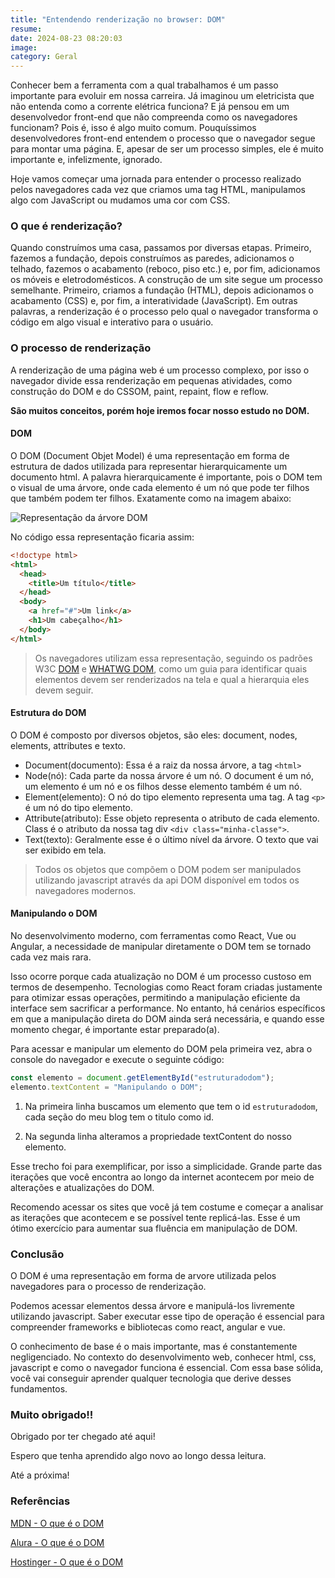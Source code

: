 ```yaml
---
title: "Entendendo renderização no browser: DOM"
resume:
date: 2024-08-23 08:20:03
image:
category: Geral
---
```


Conhecer bem a ferramenta com a qual trabalhamos é um passo importante
para evoluir em nossa carreira. Já imaginou um eletricista que não entenda
como a corrente elétrica funciona? E já pensou em um desenvolvedor front-end que não compreenda
como os navegadores funcionam? Pois é, isso é algo muito comum. Pouquíssimos desenvolvedores front-end
entendem o processo que o navegador segue para montar uma página. E, apesar de ser um processo simples,
ele é muito importante e, infelizmente, ignorado.

Hoje vamos começar uma jornada para entender o processo realizado pelos navegadores cada vez que criamos uma tag HTML, manipulamos algo com JavaScript ou mudamos uma cor com CSS.

### O que é renderização?

Quando construímos uma casa, passamos por diversas etapas.
Primeiro, fazemos a fundação, depois construímos as paredes, adicionamos o telhado, fazemos o acabamento (reboco, piso etc.) e, por fim,
adicionamos os móveis e eletrodomésticos.
A construção de um site segue um processo semelhante. Primeiro, criamos a fundação (HTML), depois adicionamos o acabamento (CSS) e, por fim, a interatividade (JavaScript).
Em outras palavras, a renderização é o processo pelo qual o navegador transforma o código em algo visual e interativo para o usuário.

### O processo de renderização

A renderização de uma página web é um processo complexo, por isso o navegador divide essa renderização em pequenas atividades, como construção do DOM e do CSSOM, paint, repaint, flow e reflow.

**São muitos conceitos, porém hoje iremos focar nosso estudo no DOM.**

#### DOM

O DOM (Document Objet Model) é uma representação em forma de estrutura de dados utilizada para representar hierarquicamente um documento html. A palavra hierarquicamente é importante, pois o DOM tem o visual de uma árvore, onde cada elemento é um nó que pode ter filhos que também podem ter filhos. Exatamente como na imagem abaixo:

![Representação da árvore DOM](/assets/img/dom-tree.png)

No código essa representação ficaria assim:

```html
<!doctype html>
<html>
  <head>
    <title>Um título</title>
  </head>
  <body>
    <a href="#">Um link</a>
    <h1>Um cabeçalho</h1>
  </body>
</html>
```

> Os navegadores utilizam essa representação, seguindo os padrões W3C [DOM](https://dom.spec.whatwg.org/) e [WHATWG DOM](https://dom.spec.whatwg.org/), como um guia para identificar quais elementos devem ser renderizados na tela e qual a hierarquia eles devem seguir.

#### Estrutura do DOM

O DOM é composto por diversos objetos, são eles: document, nodes, elements, attributes e texto.

- Document(documento): Essa é a raiz da nossa árvore, a tag `<html>`
- Node(nó): Cada parte da nossa árvore é um nó. O document é um nó, um elemento é um nó e os filhos desse elemento também é um nó.
- Element(elemento): O nó do tipo elemento representa uma tag. A tag `<p>` é um nó do tipo elemento.
- Attribute(atributo): Esse objeto representa o atributo de cada elemento. Class é o atributo da nossa tag div `<div class="minha-classe">`.
- Text(texto): Geralmente esse é o último nível da árvore. O texto que vai ser exibido em tela.

> Todos os objetos que compõem o DOM podem ser manipulados utilizando javascript através da api DOM disponível em todos os navegadores modernos.

#### Manipulando o DOM

No desenvolvimento moderno, com ferramentas como React, Vue ou Angular, a necessidade de manipular diretamente o DOM tem se tornado cada vez mais rara.

Isso ocorre porque cada atualização no DOM é um processo custoso em termos de desempenho. Tecnologias como React foram criadas justamente para otimizar essas operações, permitindo a manipulação eficiente da interface sem sacrificar a performance. No entanto, há cenários específicos em que a manipulação direta do DOM ainda será necessária, e quando esse momento chegar, é importante estar preparado(a).

Para acessar e manipular um elemento do DOM pela primeira vez, abra o console do navegador e execute o seguinte código:

```js
const elemento = document.getElementById("estruturadodom");
elemento.textContent = "Manipulando o DOM";
```

1. Na primeira linha buscamos um elemento que tem o id `estruturadodom`, cada seção do meu blog tem o titulo como id.

2. Na segunda linha alteramos a propriedade textContent do nosso elemento.

Esse trecho foi para exemplificar, por isso a simplicidade. Grande parte das iterações que você encontra ao longo da internet acontecem por meio de alterações e atualizações do DOM.

Recomendo acessar os sites que você já tem costume e começar a analisar as iterações que acontecem e se possível tente replicá-las. Esse é um ótimo exercício para aumentar sua fluência
em manipulação de DOM.

### Conclusão

O DOM é uma representação em forma de arvore utilizada pelos navegadores para o processo de renderização.

Podemos acessar elementos dessa árvore e manipulá-los livremente utilizando javascript. Saber executar esse tipo de operação é essencial para compreender frameworks e bibliotecas como react, angular e vue.

O conhecimento de base é o mais importante, mas é constantemente negligenciado.
No contexto do desenvolvimento web, conhecer html, css, javascript e como o navegador funciona é essencial. Com essa base sólida, você vai conseguir aprender qualquer tecnologia que derive desses fundamentos.

### Muito obrigado!!

Obrigado por ter chegado até aqui!

Espero que tenha aprendido algo novo ao longo dessa leitura.

Até a próxima!

### Referências

[MDN - O que é o DOM](https://developer.mozilla.org/pt-BR/docs/Web/API/Document_Object_Model/Introduction)

[Alura - O que é o DOM](https://www.alura.com.br/artigos/o-que-e-o-dom)

[Hostinger - O que é o DOM](https://www.hostinger.com.br/tutoriais/dom-o-que-e)
